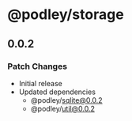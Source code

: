 # @podley/storage

## 0.0.2

### Patch Changes

- Initial release
- Updated dependencies
  - @podley/sqlite@0.0.2
  - @podley/util@0.0.2
